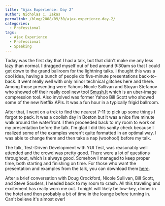 ```yaml
---
title: "Ajax Experience: Day 2"
author: Nicholas C. Zakas
permalink: /blog/2008/09/30/ajax-experience-day-2/
categories:
  - Professional
tags:
  - Ajax Experience
  - Professional
  - Speaking
---
```

Today was the first day that I had a talk, but that didn't make me any less lazy than normal. I dragged myself out of bed around 9:30am so that I could get down to the grand ballroom for the lightning talks. I thought this was a cool idea, having a bunch of people do five-minute presentations back-to-back. It went really well with only minor technical glitches here and there. Among those presenting were Yahoos Nicole Sullivan and Stoyan Stefanov who showed off their really cool new tool [Smush.It][1] which is an uber-image compression tool. Also involved was former Yahoo Bill Scott who showed some of the new Netflix APIs. It was a fun hour in a typically frigid ballroom.

After that, I went on a trek to find the nearest 7-11 to pick up some things I forgot to pack. It was a coolish day in Boston but it was a nice five minute walk around the waterfront. I then proceeded back to my room to work on my presentation before the talk. I'm glad I did this sanity check because I realized some of the examples weren't quite formatted in an optimal way. I was able to change them and then take a nap (woohoo!) before my talk.

The talk, Test-Driven Development with YUI Test, was reasonably well attended and the crowd was pretty good. There were a lot of questions throughout, which is always good. Somehow I managed to keep proper time, both starting and finishing on time. For those who want the presentation and examples from the talk, you can download them [here][2].

After a brief conversation with Doug Crockford, Nicole Sullivan, Bill Scott, and Steve Souders, I headed back to my room to crash. All this traveling and excitement has really worn me out. Tonight will likely be low-key, dinner in the hotel and then probably a bit of time in the lounge before turning in. Can't believe it's almost over!

 [1]: http://smushit.com/
 [2]: /images/wp-content/uploads/2008/09/tae-test-driven-development-with-yui-test.zip
